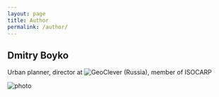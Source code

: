 ```yaml
---
layout: page
title: Author
permalink: /author/
---
```


## Dmitry Boyko
Urban planner, director at ![GeoClever (Russia)](https://geoclever.ru), member of ISOCARP

![photo](/pause/img/author-pic.jpg)
